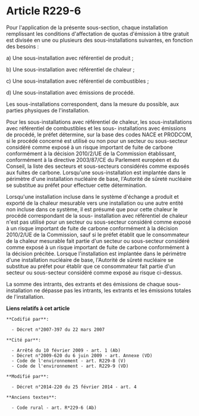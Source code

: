 # Article R229-6

Pour l'application de la présente sous-section, chaque installation remplissant les conditions d'affectation de quotas
d'émission à titre gratuit est divisée en une ou plusieurs des sous-installations suivantes, en fonction des besoins :

a) Une sous-installation avec référentiel de produit ;

b) Une sous-installation avec référentiel de chaleur ;

c) Une sous-installation avec référentiel de combustibles ;

d) Une sous-installation avec émissions de procédé.

Les sous-installations correspondent, dans la mesure du possible, aux parties physiques de l'installation.

Pour les sous-installations avec référentiel de chaleur, les sous-installations avec référentiel de combustibles et les sous-
installations avec émissions de procédé, le préfet détermine, sur la base des codes NACE et PRODCOM, si le procédé concerné
est utilisé ou non pour un secteur ou sous-secteur considéré comme exposé à un risque important de fuite de carbone
conformément à la décision 2010/2/UE de la Commission établissant, conformément à la directive 2003/87/CE du Parlement
européen et du Conseil, la liste des secteurs et sous-secteurs considérés comme exposés aux fuites de carbone. Lorsqu'une
sous-installation est implantée dans le périmètre d'une installation nucléaire de base, l'Autorité de sûreté nucléaire se
substitue au préfet pour effectuer cette détermination.

Lorsqu'une installation incluse dans le système d'échange a produit et exporté de la chaleur mesurable vers une installation
ou une autre entité non incluse dans ce système, il est présumé que pour cette chaleur le procédé correspondant de la sous-
installation avec référentiel de chaleur n'est pas utilisé pour un secteur ou sous-secteur considéré comme exposé à un risque
important de fuite de carbone conformément à la décision 2010/2/UE de la Commission, sauf si le préfet établit que le
consommateur de la chaleur mesurable fait partie d'un secteur ou sous-secteur considéré comme exposé à un risque important de
fuite de carbone conformément à la décision précitée. Lorsque l'installation est implantée dans le périmètre d'une
installation nucléaire de base, l'Autorité de sûreté nucléaire se substitue au préfet pour établir que ce consommateur fait
partie d'un secteur ou sous-secteur considéré comme exposé au risque ci-dessus.

La somme des intrants, des extrants et des émissions de chaque sous-installation ne dépasse pas les intrants, les extrants et
les émissions totales de l'installation.

**Liens relatifs à cet article**

	**Codifié par**:

	  - Décret n°2007-397 du 22 mars 2007

	**Cité par**:

	  - Arrêté du 10 février 2009 - art. 1 (Ab)
	  - Décret n°2009-620 du 6 juin 2009 - art. Annexe (VD)
	  - Code de l'environnement - art. R229-8 (V)
	  - Code de l'environnement - art. R229-9 (VD)

	**Modifié par**:

	  - Décret n°2014-220 du 25 février 2014 - art. 4

	**Anciens textes**:

	  - Code rural - art. R*229-6 (Ab)
